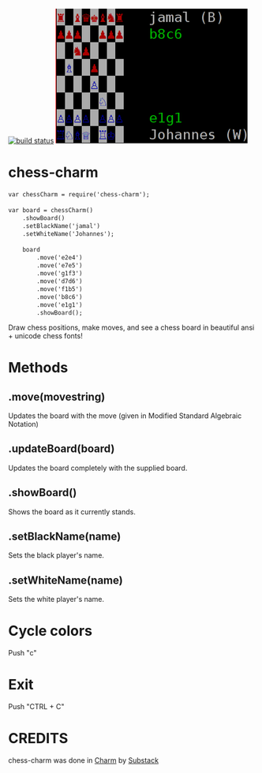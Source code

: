 [![build status](https://secure.travis-ci.org/rook2pawn/node-chess-charm.png)](http://travis-ci.org/rook2pawn/node-chess-charm)
![chess-charm](https://github.com/rook2pawn/node-chess-charm/raw/master/screen.png)

chess-charm
===========

    var chessCharm = require('chess-charm');

    var board = chessCharm()
        .showBoard()
        .setBlackName('jamal')
        .setWhiteName('Johannes');
        
        board
            .move('e2e4')
            .move('e7e5')
            .move('g1f3')
            .move('d7d6')
            .move('f1b5')
            .move('b8c6')
            .move('e1g1')
            .showBoard();


Draw chess positions, make moves, and see a chess board in beautiful ansi + unicode chess fonts!

Methods
=======

.move(movestring)
-----------------
Updates the board with the move (given in Modified Standard Algebraic Notation)

.updateBoard(board) 
-------------------
Updates the board completely with the supplied board.

.showBoard()
------------
Shows the board as it currently stands.

.setBlackName(name)
-------------------
Sets the black player's name.

.setWhiteName(name)
-------------------
Sets the white player's name.



Cycle colors
============

Push "c"

Exit 
====

Push "CTRL + C"

CREDITS
=======

chess-charm was done in [Charm](https://github.com/substack/node-charm) by [Substack](https://github.com/substack)
